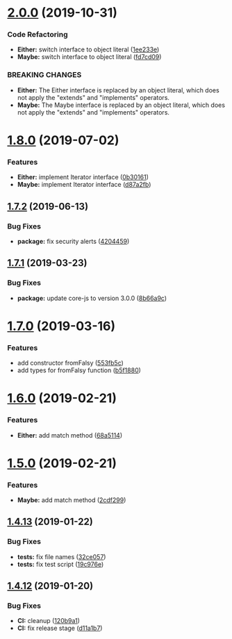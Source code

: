 # [2.0.0](https://github.com/bigslycat/igogo/compare/v1.8.0...v2.0.0) (2019-10-31)


### Code Refactoring

* **Either:** switch interface to object literal ([1ee233e](https://github.com/bigslycat/igogo/commit/1ee233e1f15e902af0696f814d94e325aa647602))
* **Maybe:** switch interface to object literal ([fd7cd09](https://github.com/bigslycat/igogo/commit/fd7cd09ec4bc3e58b79a4d9047484816dff95d03))


### BREAKING CHANGES

* **Either:** The Either interface is replaced by an object literal, which does not apply the "extends" and "implements" operators.
* **Maybe:** The Maybe interface is replaced by an object literal, which does not apply the "extends" and "implements" operators.

# [1.8.0](https://github.com/bigslycat/igogo/compare/v1.7.2...v1.8.0) (2019-07-02)


### Features

* **Either:** implement Iterator interface ([0b30161](https://github.com/bigslycat/igogo/commit/0b30161))
* **Maybe:** implement Iterator interface ([d87a2fb](https://github.com/bigslycat/igogo/commit/d87a2fb))

## [1.7.2](https://github.com/bigslycat/igogo/compare/v1.7.1...v1.7.2) (2019-06-13)


### Bug Fixes

* **package:** fix security alerts ([4204459](https://github.com/bigslycat/igogo/commit/4204459))

## [1.7.1](https://github.com/bigslycat/igogo/compare/v1.7.0...v1.7.1) (2019-03-23)


### Bug Fixes

* **package:** update core-js to version 3.0.0 ([8b66a9c](https://github.com/bigslycat/igogo/commit/8b66a9c))

# [1.7.0](https://github.com/bigslycat/igogo/compare/v1.6.0...v1.7.0) (2019-03-16)


### Features

* add constructor fromFalsy ([553fb5c](https://github.com/bigslycat/igogo/commit/553fb5c))
* add types for fromFalsy function ([b5f1880](https://github.com/bigslycat/igogo/commit/b5f1880))

# [1.6.0](https://github.com/bigslycat/igogo/compare/v1.5.0...v1.6.0) (2019-02-21)


### Features

* **Either:** add match method ([68a5114](https://github.com/bigslycat/igogo/commit/68a5114))

# [1.5.0](https://github.com/bigslycat/igogo/compare/v1.4.13...v1.5.0) (2019-02-21)


### Features

* **Maybe:** add match method ([2cdf299](https://github.com/bigslycat/igogo/commit/2cdf299))

## [1.4.13](https://github.com/bigslycat/igogo/compare/v1.4.12...v1.4.13) (2019-01-22)


### Bug Fixes

* **tests:** fix file names ([32ce057](https://github.com/bigslycat/igogo/commit/32ce057))
* **tests:** fix test script ([19c976e](https://github.com/bigslycat/igogo/commit/19c976e))

## [1.4.12](https://github.com/bigslycat/igogo/compare/v1.4.11...v1.4.12) (2019-01-20)


### Bug Fixes

* **CI:** cleanup ([120b9a1](https://github.com/bigslycat/igogo/commit/120b9a1))
* **CI:** fix release stage ([d11a1b7](https://github.com/bigslycat/igogo/commit/d11a1b7))
